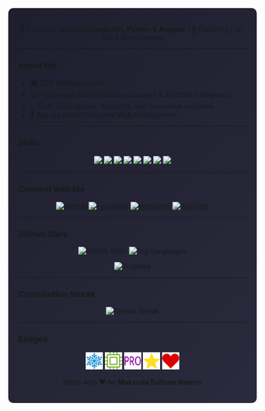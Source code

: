 <!-- Hero Section with small circular profile pic --›
<p align="center">
  <img src="https://scontent.fdac99-1.fna.fbcdn.net/v/t39.30808-6/535360471_782983341355248_6492934059619662196_n.jpg?_nc_cat=105&ccb=1-7&_nc_sid=6ee11a&_nc_eui2=AeEnBEbj4ccH_yKR9pZdbbvauzZ5e-vIi9S7Nnl768iL1JGALv_L1kHeKw6HOFaa_jx4LeOslseIYvQyCNp3T8a2&_nc_ohc=wkikjwWweYMQ7kNvwGIY1xB&_nc_oc=AdmoY0C1bYzSbTYeToGFDiV5iUd5d8UMsSDuuLOWzS44DJdNUEZdoQu2ef0aW7BZ5i8&_nc_zt=23&_nc_ht=scontent.fdac99-1.fna&_nc_gid=80cgIyIvtczKRg19bF2DLA&oh=00_AfVY3UIIAgfffjQUGjCalGDo-VP8tW-Qb5LhrceXtmcxcQ&oe=68AA2705" alt="Nowrin" width="120" style="border-radius:50%">
</p> 

<h1 align="center">Hi there 👋, I'm Maksuda Sultana Nowrin</h1>
<h3 align="center">Web Developer | CSE Undergraduate | Full-Stack Enthusiast</h3>

<!-- Full body section with background color -->
<div style="background: linear-gradient(135deg, #1e1e2f, #2a2a3c); padding:20px; border-radius:10px;">

<p align="center">
🌱 Currently learning <b>JavaScript, Python & Angular</b> | 🚀 Exploring Full-Stack Development
</p>

---

### About Me
- 🎓 CSE Undergraduate  
- 💻 Passionate about Web Development & Artificial Intelligence  
- ✨ Goal: Build secure, impactful, and innovative solutions  
- 💬 Ask me about Front-end Web Development  

---

### Skills
<p align="center">
  <img src="https://img.shields.io/badge/HTML5-E34F26?style=for-the-badge&logo=html5&logoColor=white"/>
  <img src="https://img.shields.io/badge/CSS3-1572B6?style=for-the-badge&logo=css3&logoColor=white"/>
  <img src="https://img.shields.io/badge/JavaScript-F7DF1E?style=for-the-badge&logo=javascript&logoColor=black"/>
  <img src="https://img.shields.io/badge/React-61DAFB?style=for-the-badge&logo=react&logoColor=black"/>
  <img src="https://img.shields.io/badge/Angular-DD0031?style=for-the-badge&logo=angular&logoColor=white"/>
  <img src="https://img.shields.io/badge/Python-3776AB?style=for-the-badge&logo=python&logoColor=white"/>
  <img src="https://img.shields.io/badge/MySQL-4479A1?style=for-the-badge&logo=mysql&logoColor=white"/>
  <img src="https://img.shields.io/badge/PHP-777BB4?style=for-the-badge&logo=php&logoColor=white"/>
</p>

---

### Connect with Me
<p align="center">
  <a href="https://github.com/NowrinMaksuda" target="_blank"><img src="https://cdn.jsdelivr.net/npm/simple-icons@3.0.1/icons/github.svg" alt="GitHub" height="35"/></a>
  <a href="https://www.facebook.com/nowrin.sharker.2024" target="_blank"><img src="https://cdn.jsdelivr.net/npm/simple-icons@3.0.1/icons/facebook.svg" alt="Facebook" height="35"/></a>
  <a href="https://www.instagram.com/nowrin1892/" target="_blank"><img src="https://cdn.jsdelivr.net/npm/simple-icons@3.0.1/icons/instagram.svg" alt="Instagram" height="35"/></a>
  <a href="https://www.youtube.com/@maksudasarkernowrin1938" target="_blank"><img src="https://cdn.jsdelivr.net/npm/simple-icons@3.0.1/icons/youtube.svg" alt="YouTube" height="35"/></a>
</p>

---

### GitHub Stats
<p align="center">
  <img src="https://github-readme-stats.vercel.app/api?username=NowrinMaksuda&show_icons=true&count_private=true&theme=dark&hide_border=true" alt="GitHub Stats" />
  <img src="https://github-readme-stats.vercel.app/api/top-langs/?username=NowrinMaksuda&layout=compact&theme=dark&hide_border=true" alt="Top Languages"/>
</p>

<p align="center">
  <img src="https://github-profile-trophy.vercel.app/?username=NowrinMaksuda&theme=darkhub&margin-w=10" alt="Trophies"/>
</p>

---

### Contribution Streak
<p align="center">
  <img src="https://streak-stats.demolab.com/?user=NowrinMaksuda&theme=dark&hide_border=true" alt="GitHub Streak"/>
</p>

---

### Badges
<p align="center">
  <img src="https://raw.githubusercontent.com/acervenky/animated-github-badges/master/assets/acbadge.gif" width="35" height="35">
  <img src="https://raw.githubusercontent.com/acervenky/animated-github-badges/master/assets/devbadge.gif" width="35" height="35">
  <img src="https://raw.githubusercontent.com/acervenky/animated-github-badges/master/assets/pro.gif" width="35" height="35">
  <img src="https://raw.githubusercontent.com/acervenky/animated-github-badges/master/assets/starbadge.gif" width="35" height="35">
  <img src="https://raw.githubusercontent.com/acervenky/animated-github-badges/master/assets/sponsorbadge.gif" width="35" height="35">
</p>

<p align="center">
  Made with ❤️ by <b>Maksuda Sultana Nowrin</b>
</p>
</div>
